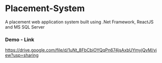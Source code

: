 # Placement-System
A placement  web application system built using .Net Framework, ReactJS and MS SQL Server

### Demo - Link
https://drive.google.com/file/d/1uNt_8FbCbiOYQqPn674jsAxbUYmyjQvM/view?usp=sharing
